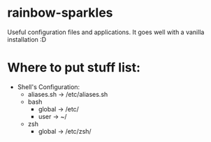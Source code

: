 rainbow-sparkles
================

Useful configuration files and applications. It goes well with a vanilla installation :D

Where to put stuff list:
================
+ Shell's Configuration:
	- aliases.sh -> /etc/aliases.sh
	+ bash
		+ global -> /etc/
		+ user   -> ~/
	+ zsh
		+ global -> /etc/zsh/
